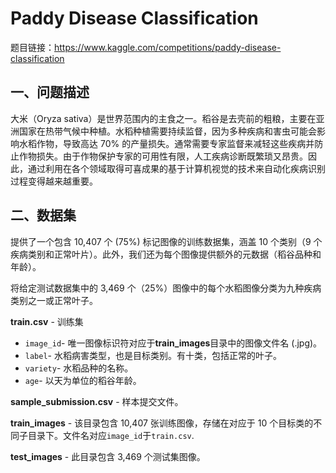 # Paddy Disease Classification

题目链接：https://www.kaggle.com/competitions/paddy-disease-classification

## 一、问题描述

大米（Oryza sativa）是世界范围内的主食之一。稻谷是去壳前的粗粮，主要在亚洲国家在热带气候中种植。水稻种植需要持续监督，因为多种疾病和害虫可能会影响水稻作物，导致高达 70% 的产量损失。通常需要专家监督来减轻这些疾病并防止作物损失。由于作物保护专家的可用性有限，人工疾病诊断既繁琐又昂贵。因此，通过利用在各个领域取得可喜成果的基于计算机视觉的技术来自动化疾病识别过程变得越来越重要。

## 二、数据集

提供了一个包含 10,407 个 (75%) 标记图像的训练数据集，涵盖 10 个类别（9 个疾病类别和正常叶片）。此外，我们还为每个图像提供额外的元数据（稻谷品种和年龄）。

将给定测试数据集中的 3,469 个（25%）图像中的每个水稻图像分类为九种疾病类别之一或正常叶子。

**train.csv** - 训练集

- `image_id`- 唯一图像标识符对应于**train_images**目录中的图像文件名 (.jpg)。
- `label`- 水稻病害类型，也是目标类别。有十类，包括正常的叶子。
- `variety`- 水稻品种的名称。
- `age`- 以天为单位的稻谷年龄。

**sample_submission.csv** - 样本提交文件。

**train_images** - 该目录包含 10,407 张训练图像，存储在对应于 10 个目标类的不同子目录下。文件名对应`image_id`于`train.csv`.

**test_images** - 此目录包含 3,469 个测试集图像。



